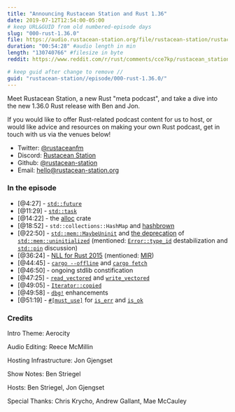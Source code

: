 ```yaml
---
title: "Announcing Rustacean Station and Rust 1.36"
date: 2019-07-12T12:54:00-05:00
# keep URL&GUID from old numbered-episode days
slug: "000-rust-1.36.0"
file: https://audio.rustacean-station.org/file/rustacean-station/rustacean-station-e000-rust-1.36.0.mp3
duration: "00:54:28" #audio length in min
length: "130740766" #filesize in byte
reddit: https://www.reddit.com/r/rust/comments/cce7kp/rustacean_station_a_rust_community_podcast_an/

# keep guid after change to remove //
guid: "rustacean-station//episode/000-rust-1.36.0/"
---
```


Meet Rustacean Station, a new Rust "meta podcast", and take a dive into the new 1.36.0 Rust release with Ben and Jon.

If you would like to offer Rust-related podcast content for us to host, or would like advice and resources on making your own Rust podcast, get in touch with us via the venues below!

 - Twitter: [@rustaceanfm](https://twitter.com/rustaceanfm)
 - Discord: [Rustacean Station](https://discord.gg/cHc3Gyc)
 - Github: [@rustacean-station](https://github.com/rustacean-station/)
 - Email: [hello@rustacean-station.org](mailto:hello@rustacean-station.org)

### In the episode

 - [@4:27] - [`std::future`](https://doc.rust-lang.org/std/future/trait.Future.html)
 - [@11:29] - [`std::task`](https://doc.rust-lang.org/std/task/struct.Waker.html)
 - [@14:22] - the [alloc](https://doc.rust-lang.org/alloc/index.html) crate
 - [@18:52] - `std::collections::HashMap` and [hashbrown](https://github.com/rust-lang/hashbrown)
 - [@22:50] - [`std::mem::MaybeUninit`](https://doc.rust-lang.org/std/mem/union.MaybeUninit.html) and [the deprecation](https://gankro.github.io/blah/initialize-me-maybe/) of [`std::mem::uninitialized`](https://gankro.github.io/blah/initialize-me-maybe/)  (mentioned: [`Error::type_id`](https://github.com/rust-lang/rust/issues/60784) destabilization and [`std::pin`](https://github.com/rust-lang/rust/issues/49150) discussion)
 - [@36:24] - [NLL for Rust 2015](http://blog.pnkfx.org/blog/2019/06/26/breaking-news-non-lexical-lifetimes-arrives-for-everyone/) (mentioned: [MIR](https://blog.rust-lang.org/2016/04/19/MIR.html))
 - [@44:45] - [`cargo --offline`](https://github.com/rust-lang/cargo/issues/4686) and [`cargo fetch`](https://doc.rust-lang.org/cargo/commands/cargo-fetch.html)
 - [@46:50] - ongoing stdlib constification
 - [@47:25] - [`read_vectored`](https://doc.rust-lang.org/std/io/trait.Read.html#method.read_vectored) and [`write_vectored`](https://doc.rust-lang.org/std/io/trait.Write.html#method.write_vectored)
 - [@49:05] - [`Iterator::copied`](https://doc.rust-lang.org/std/iter/trait.Iterator.html#method.copied)
 - [@49:58] - [`dbg!`](https://doc.rust-lang.org/std/macro.dbg.html) enhancements
 - [@51:19] - [`#[must_use]`](https://doc.rust-lang.org/reference/attributes/diagnostics.html#the-must_use-attribute) for [`is_err`](https://doc.rust-lang.org/std/result/enum.Result.html#method.is_err) and [`is_ok`](https://doc.rust-lang.org/std/result/enum.Result.html#method.is_ok)

### Credits

Intro Theme: Aerocity

Audio Editing: Reece McMillin

Hosting Infrastructure: Jon Gjengset

Show Notes: Ben Striegel

Hosts: Ben Striegel, Jon Gjengset

Special Thanks: Chris Krycho, Andrew Gallant, Mae McCauley

